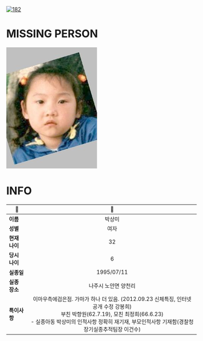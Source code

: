 [![182](https://img.shields.io/badge/%EC%8B%A4%EC%A2%85%EC%8B%A0%EA%B3%A0%EB%8A%94%20%EA%B5%AD%EB%B2%88%EC%97%86%EC%9D%B4-182-blue)](http://safe182.go.kr/index.do)

# MISSING PERSON

<img src="./missing_person.jpg">

# INFO

|🔑|💎|
|--|:--:|
|**이름**|박상미|
|**성별**|여자|
|**현재 나이**|32|
|**당시 나이**|6|
|**실종일**|1995/07/11|
|**실종 장소**|나주시 노안면 양천리 |
|**특이사항**|이마우측에검은점. 가마가 하나 더 있음. (2012.09.23 신체특징, 인터넷 공개 수정 강봉희)</br>부친 박향원(62.7.19), 모친 최정희(66.6.23)</br>- 실종아동 박상미의 인적사항 정확히 재기재,  부모인적사항 기재함(경찰청 장기실종추적팀장 이건수)|
